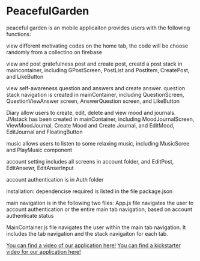 # PeacefulGarden

peaceful garden is an mobile applicaiton provides users with the following functions:

view different motivating codes on the home tab, the code will be choose randomly from a collectino on firebase

view and post gratefulness post and create post, creatd a post stack in maincontainer, including GPostScreen, PostList and PostItem, CreatePost, and LikeButton

view self-awareness question and answers and create answer. question stack navigation is created in mainContainer, including QuestionScreen, QuestionViewAnswer screen, AnswerQuestion screen, and LikeButton

Diary allow users to create, edit, delete and view mood and journals. JMstack has been created in mainContainer, including MoodJournalScreen, ViewMoodJournal, Create Mood and Create Journal, and EditMood, EditJournal and FloatingButton

music allows users to listen to some relaxing music, including MusicScree and PlayMusic component

account setting includes all screens in account folder, and EditPost, EditAnsewr, EditAnserInput

account authentication is in Auth folder

installation:
dependencise required is listed in the file package.json

main navigation is in the following two files:
App.js file navigates the user to account authentication or the entire main tab navigation, based on account authenticate status

MainContainer.js file navigates the user within the main tab navigation. It includes the tab navigation and the stack navigaiton for each tab.


[You can find a video of our application here!](https://youtu.be/4bThcfhrXwU)
[You can find a kickstarter video for our application here!](https://youtu.be/EtwAMQa-Clk)
